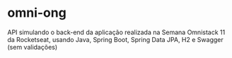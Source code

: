 # omni-ong
API simulando o back-end da aplicação realizada na Semana Omnistack 11 da Rocketseat, usando Java, Spring Boot, Spring Data JPA, H2 e Swagger (sem validações)
